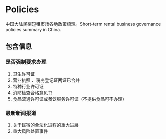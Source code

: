# Policies
中国大陆民宿短租市场各地政策梳理。Short-term rental business governance policies summary in China.

## 包含信息
### 是否强制要求办理
1. 卫生许可证
2. 营业执照 、税务登记证两证已合并
3. 特种行业许可证
4. 消防检查合格意见书
5. 食品流通许可证或餐饮服务许可证（不提供食品可不办理）

### 最新新闻报道
1. 关于民宿的合法化进程的重大进展
2. 重大风险处置事件

